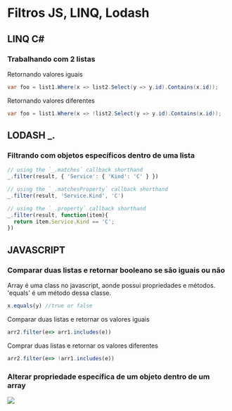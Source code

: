 # Filtros JS, LINQ, Lodash

## **LINQ C\#**

### Trabalhando com 2 listas

Retornando valores iguais

```csharp
var foo = list1.Where(x => list2.Select(y => y.id).Contains(x.id));
```

Retornando valores diferentes

```csharp
var foo = list1.Where(x => !list2.Select(y => y.id).Contains(x.id));
```

## LODASH \_.

### Filtrando com objetos específicos dentro de uma lista

```javascript
// using the `_.matches` callback shorthand
_.filter(result, { 'Service': { 'Kind': 'C' } })

// using the `_.matchesProperty` callback shorthand
_.filter(result, 'Service.Kind', 'C')

// using the `_.property` callback shorthand
_.filter(result, function(item){
  return item.Service.Kind == 'C';
})
```

## JAVASCRIPT

### Comparar duas listas e retornar booleano se são iguais ou não

Array é uma class no javascript, aonde possui propriedades e métodos. 'equals' é um método dessa classe.

```javascript
x.equals(y) //true or false
```

Comparar duas listas e retornar os valores iguais

```javascript
arr2.filter(e=> arr1.includes(e))
```

Comprar duas listas e retornar os valores diferentes

```javascript
arr2.filter(e=> !arr1.includes(e))
```

### Alterar propriedade específica de um objeto dentro de um array

![](https://s3.amazonaws.com/notejoy/note_images/248051.1.MicrosoftTeams-image%20%285%29.png)

